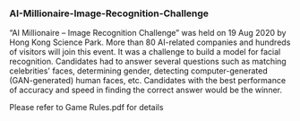 ### AI-Millionaire-Image-Recognition-Challenge
“AI Millionaire – Image Recognition Challenge” was held on 19 Aug 2020 by Hong Kong Science Park. More than 80 AI-related companies and hundreds of visitors will join this event. It was a challenge to build a model for facial recognition. Candidates had to answer several questions such as matching celebrities' faces, determining gender, detecting computer-generated (GAN-generated) human faces, etc. Candidates with the best performance of accuracy and speed in finding the correct answer would be the winner.

Please refer to Game Rules.pdf for details

